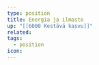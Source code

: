 ```yaml
---
type: position
title: Energia ja ilmasto
up: "[[6000 Kestävä kasvu]]"
related:
tags:
  - position
icon:
---
```


